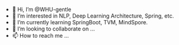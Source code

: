 - 👋 Hi, I’m @WHU-gentle
- 👀 I’m interested in NLP, Deep Learning Architecture, Spring, etc.
- 🌱 I’m currently learning SpringBoot, TVM, MindSpore.
- 💞️ I’m looking to collaborate on ...
- 📫 How to reach me ...

<!---
WHU-gentle/WHU-gentle is a ✨ special ✨ repository because its `README.md` (this file) appears on your GitHub profile.
You can click the Preview link to take a look at your changes.
--->
